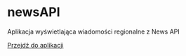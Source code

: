 # newsAPI
Aplikacja wyświetlająca wiadomości regionalne z News API

[Przejdź do aplikacji](https://husamoa.github.io/newsAPI/)
